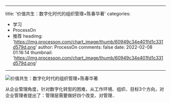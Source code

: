 
---
title: '价值共生：数字化时代的组织管理+陈春华著'
categories: 
 - 学习
 - ProcessOn
 - 推荐
headimg: 'https://img.processon.com/chart_image/thumb/60949c34e401fd1c331d579d.png'
author: ProcessOn
comments: false
date: 2022-02-08 01:16:14
thumbnail: 'https://img.processon.com/chart_image/thumb/60949c34e401fd1c331d579d.png'
---

<div>   
<img class="thumb" alt="价值共生：数字化时代的组织管理+陈春华著" src="https://img.processon.com/chart_image/thumb/60949c34e401fd1c331d579d.png" referrerpolicy="no-referrer">
<p>从企业管理角度，针对数字化转型的困难，从工作环境、组织、目标3个方向，对企业管理者提出了：管理层需要做好四个改变、对管理..</p>  
</div>
            